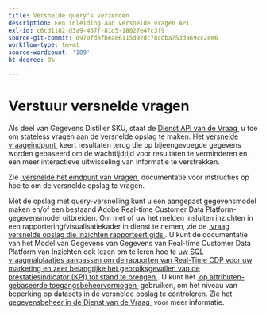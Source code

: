 ```yaml
---
title: Versnelde query's verzenden
description: Een inleiding aan versnelde vragen API.
exl-id: c6cd1182-d3a9-457f-81d5-18027e47c3f9
source-git-commit: 0970fd8fbea86115d92dc78cdba753da69cc2ee6
workflow-type: tm+mt
source-wordcount: '189'
ht-degree: 0%

---
```


# Verstuur versnelde vragen

Als deel van Gegevens Distiller SKU, staat de [&#x200B; Dienst API van de Vraag &#x200B;](https://developer.adobe.com/experience-platform-apis/references/query-service/) u toe om stateless vragen aan de versnelde opslag te maken. Het [&#x200B; versnelde vraageindpunt &#x200B;](https://developer.adobe.com/experience-platform-apis/references/query-service/#tag/Accelerated-Queries) keert resultaten terug die op bijeengevoegde gegevens worden gebaseerd om de wachttijdtijd voor resultaten te verminderen en een meer interactieve uitwisseling van informatie te verstrekken.

Zie [&#x200B; versnelde het eindpunt van Vragen &#x200B;](../../api/accelerated-queries.md) documentatie voor instructies op hoe te om de versnelde opslag te vragen.

Met de opslag met query-versnelling kunt u een aangepast gegevensmodel maken en/of een bestaand Adobe Real-time Customer Data Platform-gegevensmodel uitbreiden. Om met of uw het melden insluiten inzichten in een rapportering/visualisatiekader in dienst te nemen, zie de [&#x200B; vraag versnelde opslag die inzichten rapporteert gids &#x200B;](./reporting-insights-data-model.md). U kunt de documentatie van het Model van Gegevens van Gegevens van Real-time Customer Data Platform van Inzichten ook lezen om te leren hoe te [&#x200B; uw SQL vraagmalplaatjes aanpassen om de rapporten van Real-Time CDP voor uw marketing en zeer belangrijke het gebruiksgevallen van de prestatiesindicator (KPI) tot stand te brengen &#x200B;](../../../dashboards/data-models/cdp-insights-data-model-b2c.md). U kunt het [&#x200B; op attributen-gebaseerde toegangsbeheervermogen &#x200B;](../../../access-control/abac/overview.md) gebruiken, om het niveau van beperking op datasets in de versnelde opslag te controleren. Zie het [&#x200B; gegevensbeheer in de Dienst van de Vraag &#x200B;](../../data-governance/overview.md#create-field-based-access-restrictions-on-accelerated-datasets)
voor meer informatie.
